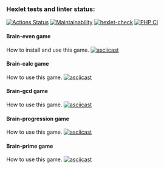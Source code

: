 ### Hexlet tests and linter status:
[![Actions Status](https://github.com/Mkleon/php-project-lvl1/workflows/hexlet-check/badge.svg)](https://github.com/Mkleon/php-project-lvl1/actions)
[![Maintainability](https://api.codeclimate.com/v1/badges/4d9197ec43cf5bc55a55/maintainability)](https://codeclimate.com/github/Mkleon/php-project-lvl1/maintainability)
[![hexlet-check](https://github.com/Mkleon/php-project-lvl1/actions/workflows/hexlet-check.yml/badge.svg?branch=main)](https://github.com/Mkleon/php-project-lvl1/actions/workflows/hexlet-check.yml)
[![PHP CI](https://github.com/Mkleon/php-project-lvl1/actions/workflows/linter.yml/badge.svg?branch=main)](https://github.com/Mkleon/php-project-lvl1/actions/workflows/linter.yml)


#### Brain-even game

How to install and use this game.
[![asciicast](https://asciinema.org/a/431525.svg)](https://asciinema.org/a/431525)

#### Brain-calc game

How to use this game.
[![asciicast](https://asciinema.org/a/431544.svg)](https://asciinema.org/a/431544)

#### Brain-gcd game

How to use this game.
[![asciicast](https://asciinema.org/a/431563.svg)](https://asciinema.org/a/431563)

#### Brain-progression game

How to use this game.
[![asciicast](https://asciinema.org/a/431566.svg)](https://asciinema.org/a/431566)

#### Brain-prime game

How to use this game.
[![asciicast](https://asciinema.org/a/431590.svg)](https://asciinema.org/a/431590)
